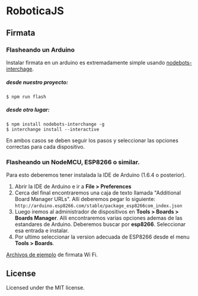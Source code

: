 # RoboticaJS

## Firmata

### Flasheando un Arduino
Instalar firmata en un arduino es extremadamente simple usando [nodebots-interchage](https://github.com/johnny-five-io/nodebots-interchange/). 

##### desde nuestro proyecto:
    $ npm run flash 

##### desde otro lugar:
    $ npm install nodebots-interchange -g
    $ interchange install --interactive
    
En ambos casos se deben seguir los pasos y seleccionar las opciones correctas para cada dispositivo. 


### Flasheando un NodeMCU, ESP8266 o similar. 
Para esto deberemos tener instalada la IDE de Arduino (1.6.4 o posterior).

1. Abrir la IDE de Arduino e ir a **File > Preferences** 
2. Cerca del final encontraremos una caja de texto llamada "Additional Board Manager URLs". Allí deberemos pegar lo siguiente: 
`http://arduino.esp8266.com/stable/package_esp8266com_index.json`
3. Luego iremos al administrador de dispositivos en **Tools > Boards > Boards Manager**. Alli encontraremos varias opciones ademas de las estandares de Arduino. Deberemos buscar por **esp8266**. Seleccionar esa entrada e instalar.
4. Por ultimo seleccionar la version adecuada de ESP8266 desde el menu **Tools > Boards**.

[Archivos de ejemplo](./standardFirmataWiFi) de firmata Wi Fi.


## License
Licensed under the MIT license.
